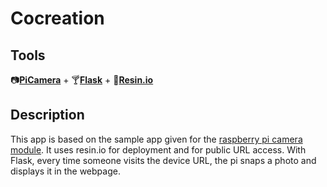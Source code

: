 # Cocreation

## Tools 
:camera:[**PiCamera**](https://picamera.readthedocs.io/en/release-1.13/) + :cocktail:[**Flask**](http://flask.pocoo.org/) + :evergreen_tree:[**Resin.io**](https://resin.io/)

## Description
This app is based on the sample app given for the [raspberry pi camera module](https://github.com/resin-io-projects/resin-rpi-python-picamera). It uses resin.io for deployment and for public URL access. With Flask, every time someone visits the device URL, the pi snaps a photo and displays it in the webpage. 
